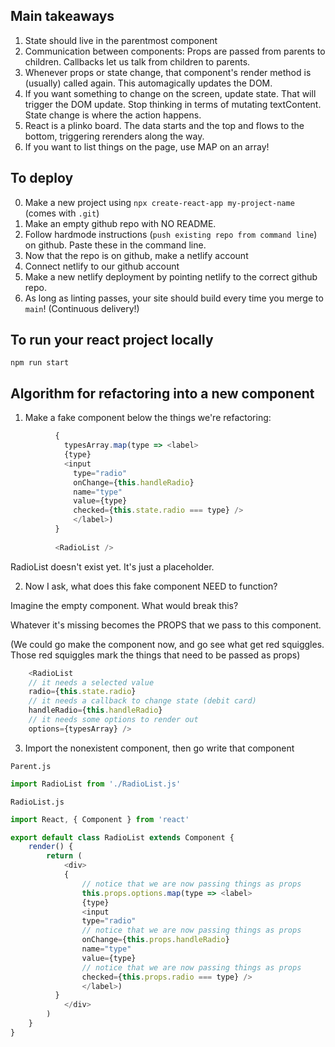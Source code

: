 ## Main takeaways

1) State should live in the parentmost component
2) Communication between components: Props are passed from parents to children. Callbacks let us talk from children to parents.
3) Whenever props or state change, that component's render method is (usually) called again. This automagically updates the DOM.
4) If you want something to change on the screen, update state. That will trigger the DOM update. Stop thinking in terms of mutating textContent. State change is where the action happens.
5) React is a plinko board. The data starts and the top and flows to the bottom, triggering rerenders along the way.
6) If you want to list things on the page, use MAP on an array!

## To deploy

0) Make a new project using `npx create-react-app my-project-name` (comes with `.git`)
1) Make an empty github repo with NO README.
2) Follow hardmode instructions (`push existing repo from command line`) on github. Paste these in the command line.
3) Now that the repo is on github, make a netlify account
4) Connect netlify to our github account
5) Make a new netlify deployment by pointing netlify to the correct github repo.
6) As long as linting passes, your site should build every time you merge to `main`! (Continuous delivery!)

## To run your react project locally

`npm run start`

## Algorithm for refactoring into a new component

1) Make a fake component below the things we're refactoring:

```js
          {
            typesArray.map(type => <label>
            {type}
            <input 
              type="radio" 
              onChange={this.handleRadio}
              name="type" 
              value={type} 
              checked={this.state.radio === type} />
              </label>)
          }
          
          <RadioList />
```

RadioList doesn't exist yet. It's just a placeholder.

2) Now I ask, what does this fake component NEED to function?

Imagine the empty component. What would break this?

Whatever it's missing becomes the PROPS that we pass to this component.

(We could go make the component now, and go see what get red squiggles. Those red squiggles mark the things that need to be passed as props)

```js
    <RadioList 
    // it needs a selected value
    radio={this.state.radio} 
    // it needs a callback to change state (debit card)
    handleRadio={this.handleRadio} 
    // it needs some options to render out
    options={typesArray} />
```

3) Import the nonexistent component, then go write that component

`Parent.js`
```js
import RadioList from './RadioList.js'
```

`RadioList.js`
```js
import React, { Component } from 'react'

export default class RadioList extends Component {
    render() {
        return (
            <div>
            {
                // notice that we are now passing things as props
                this.props.options.map(type => <label>
                {type}
                <input 
                type="radio" 
                // notice that we are now passing things as props
                onChange={this.props.handleRadio}
                name="type" 
                value={type} 
                // notice that we are now passing things as props
                checked={this.props.radio === type} />
                </label>)
          }
            </div>
        )
    }
}
```